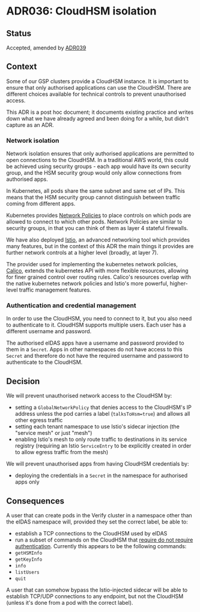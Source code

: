 # ADR036: CloudHSM isolation

## Status

Accepted, amended by [ADR039](ADR039-cloudhsm-namespace-network-policy.md)

## Context

Some of our GSP clusters provide a CloudHSM instance.  It is important to
ensure that only authorised applications can use the CloudHSM.  There are
different choices available for technical controls to prevent unauthorised
access.

This ADR is a post hoc document; it documents existing practice and writes down
what we have already agreed and been doing for a while, but didn't capture as
an ADR.

### Network isolation

Network isolation ensures that only authorised applications are permitted to
open connections to the CloudHSM.  In a traditional AWS world, this could be
achieved using security groups - each app would have its own security group,
and the HSM security group would only allow connections from authorised apps.

In Kubernetes, all pods share the same subnet and same set of IPs.  This means
that the HSM security group cannot distinguish between traffic coming from
different apps.

Kubernetes provides [Network Policies][] to place controls on which pods are
allowed to connect to which other pods.  Network Policies are similar to
security groups, in that you can think of them as layer 4 stateful firewalls.

We have also deployed [Istio][], an advanced networking tool which provides
many features, but in the context of this ADR the main things it provides are
further network controls at a higher level (broadly, at layer 7).

The provider used for implementing the kubernetes network policies, [Calico],
extends the kubernetes API with more flexible resources, allowing for finer
grained control over routing rules. Calico's resources overlap with the native
kubernetes network policies and Istio's more powerful, higher-level traffic
management features.

[Network Policies]: https://kubernetes.io/docs/concepts/services-networking/network-policies/
[Istio]: https://istio.io
[Calico]: https://www.projectcalico.org/

### Authentication and credential management

In order to use the CloudHSM, you need to connect to it, but you also need to
authenticate to it.  CloudHSM supports multiple users.  Each user has a
different username and password.

The authorised eIDAS apps have a username and password provided to them in a
`Secret`.  Apps in other namespaces do not have access to this `Secret` and
therefore do not have the required username and password to authenticate to the
CloudHSM.

## Decision

We will prevent unauthorised network access to the CloudHSM by:

 - setting a `GlobalNetworkPolicy` that denies access to the CloudHSM's IP
   address unless the pod carries a label (`talksToHsm=true`) and allows all
   other egress traffic
 - setting each tenant namespace to use Istio's sidecar injection (the "service
   mesh" or just "mesh")
 - enabling Istio's mesh to only route traffic to destinations in its service
   registry (requiring an Istio `ServiceEntry` to be explicitly created in order
   to allow egress traffic from the mesh)
 
We will prevent unauthorised apps from having CloudHSM credentials by:

 - deploying the credentials in a `Secret` in the namespace for authorised apps
   only

## Consequences

A user that can create pods in the Verify cluster in a namespace other than the
eIDAS namespace will, provided they set the correct label, be able to:

 - establish a TCP connections to the CloudHSM used by eIDAS
 - run a subset of commands on the CloudHSM that [require do not require
   authentication](https://docs.aws.amazon.com/cloudhsm/latest/userguide/cloudhsm_mgmt_util-reference.html).
   Currently this appears to be the following commands:
  - `getHSMInfo`
  - `getKeyInfo`
  - `info`
  - `listUsers`
  - `quit`

A user that can somehow bypass the Istio-injected sidecar will be able to
establish TCP/UDP connections to any endpoint, but not the CloudHSM (unless it's
done from a pod with the correct label).

